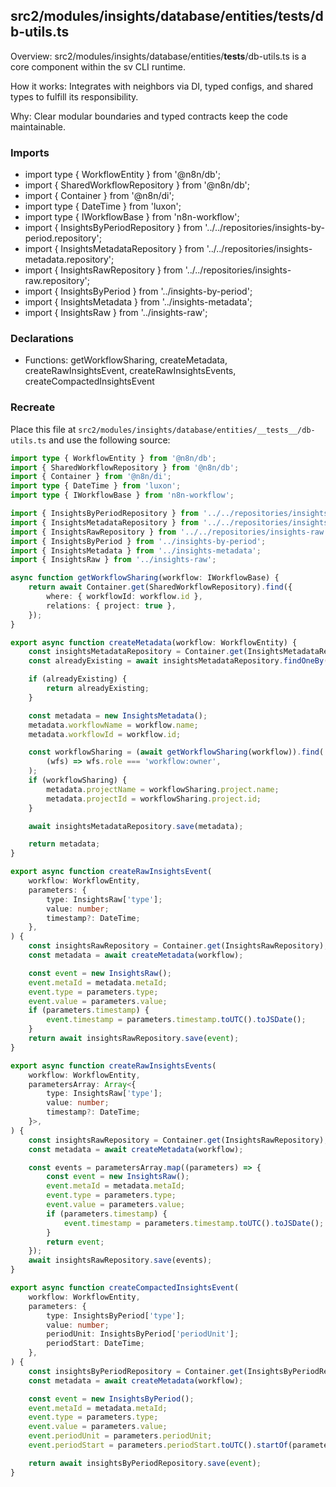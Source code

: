 ## src2/modules/insights/database/entities/__tests__/db-utils.ts

Overview: src2/modules/insights/database/entities/__tests__/db-utils.ts is a core component within the sv CLI runtime.

How it works: Integrates with neighbors via DI, typed configs, and shared types to fulfill its responsibility.

Why: Clear modular boundaries and typed contracts keep the code maintainable.

### Imports

- import type { WorkflowEntity } from '@n8n/db';
- import { SharedWorkflowRepository } from '@n8n/db';
- import { Container } from '@n8n/di';
- import type { DateTime } from 'luxon';
- import type { IWorkflowBase } from 'n8n-workflow';
- import { InsightsByPeriodRepository } from '../../repositories/insights-by-period.repository';
- import { InsightsMetadataRepository } from '../../repositories/insights-metadata.repository';
- import { InsightsRawRepository } from '../../repositories/insights-raw.repository';
- import { InsightsByPeriod } from '../insights-by-period';
- import { InsightsMetadata } from '../insights-metadata';
- import { InsightsRaw } from '../insights-raw';

### Declarations

- Functions: getWorkflowSharing, createMetadata, createRawInsightsEvent, createRawInsightsEvents, createCompactedInsightsEvent

### Recreate

Place this file at `src2/modules/insights/database/entities/__tests__/db-utils.ts` and use the following source:

```ts
import type { WorkflowEntity } from '@n8n/db';
import { SharedWorkflowRepository } from '@n8n/db';
import { Container } from '@n8n/di';
import type { DateTime } from 'luxon';
import type { IWorkflowBase } from 'n8n-workflow';

import { InsightsByPeriodRepository } from '../../repositories/insights-by-period.repository';
import { InsightsMetadataRepository } from '../../repositories/insights-metadata.repository';
import { InsightsRawRepository } from '../../repositories/insights-raw.repository';
import { InsightsByPeriod } from '../insights-by-period';
import { InsightsMetadata } from '../insights-metadata';
import { InsightsRaw } from '../insights-raw';

async function getWorkflowSharing(workflow: IWorkflowBase) {
	return await Container.get(SharedWorkflowRepository).find({
		where: { workflowId: workflow.id },
		relations: { project: true },
	});
}

export async function createMetadata(workflow: WorkflowEntity) {
	const insightsMetadataRepository = Container.get(InsightsMetadataRepository);
	const alreadyExisting = await insightsMetadataRepository.findOneBy({ workflowId: workflow.id });

	if (alreadyExisting) {
		return alreadyExisting;
	}

	const metadata = new InsightsMetadata();
	metadata.workflowName = workflow.name;
	metadata.workflowId = workflow.id;

	const workflowSharing = (await getWorkflowSharing(workflow)).find(
		(wfs) => wfs.role === 'workflow:owner',
	);
	if (workflowSharing) {
		metadata.projectName = workflowSharing.project.name;
		metadata.projectId = workflowSharing.project.id;
	}

	await insightsMetadataRepository.save(metadata);

	return metadata;
}

export async function createRawInsightsEvent(
	workflow: WorkflowEntity,
	parameters: {
		type: InsightsRaw['type'];
		value: number;
		timestamp?: DateTime;
	},
) {
	const insightsRawRepository = Container.get(InsightsRawRepository);
	const metadata = await createMetadata(workflow);

	const event = new InsightsRaw();
	event.metaId = metadata.metaId;
	event.type = parameters.type;
	event.value = parameters.value;
	if (parameters.timestamp) {
		event.timestamp = parameters.timestamp.toUTC().toJSDate();
	}
	return await insightsRawRepository.save(event);
}

export async function createRawInsightsEvents(
	workflow: WorkflowEntity,
	parametersArray: Array<{
		type: InsightsRaw['type'];
		value: number;
		timestamp?: DateTime;
	}>,
) {
	const insightsRawRepository = Container.get(InsightsRawRepository);
	const metadata = await createMetadata(workflow);

	const events = parametersArray.map((parameters) => {
		const event = new InsightsRaw();
		event.metaId = metadata.metaId;
		event.type = parameters.type;
		event.value = parameters.value;
		if (parameters.timestamp) {
			event.timestamp = parameters.timestamp.toUTC().toJSDate();
		}
		return event;
	});
	await insightsRawRepository.save(events);
}

export async function createCompactedInsightsEvent(
	workflow: WorkflowEntity,
	parameters: {
		type: InsightsByPeriod['type'];
		value: number;
		periodUnit: InsightsByPeriod['periodUnit'];
		periodStart: DateTime;
	},
) {
	const insightsByPeriodRepository = Container.get(InsightsByPeriodRepository);
	const metadata = await createMetadata(workflow);

	const event = new InsightsByPeriod();
	event.metaId = metadata.metaId;
	event.type = parameters.type;
	event.value = parameters.value;
	event.periodUnit = parameters.periodUnit;
	event.periodStart = parameters.periodStart.toUTC().startOf(parameters.periodUnit).toJSDate();

	return await insightsByPeriodRepository.save(event);
}

```
